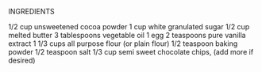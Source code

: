 INGREDIENTS

1/2 cup unsweetened cocoa powder
1 cup white granulated sugar
1/2 cup melted butter
3 tablespoons vegetable oil
1 egg
2 teaspoons pure vanilla extract
1 1/3 cups all purpose flour (or plain flour)
1/2 teaspoon baking powder
1/2 teaspoon salt
1/3 cup semi sweet chocolate chips, (add more if desired)